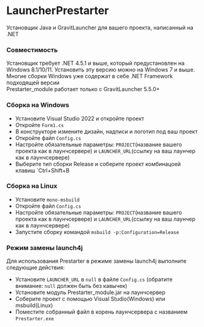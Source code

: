 # LauncherPrestarter
Установщик Java и GravitLauncher для вашего проекта, написанный на .NET
### Совместимость
Установщик требует .NET 4.5.1 и выше, который предустановлен на Windows 8.1/10/11. Установить эту версию можно на Windows 7 и выше. Многие сборки Windows уже содержат в себе .NET Framework подходящей версии  
Prestarter_module работает только с GravitLauncher 5.5.0+
### Сборка на Windows
- Установите Visual Studio 2022 и откройте проект
- Откройте `Form1.cs`
- В конструкторе измените дизайн, надписи и логотип под ваш проект
- Откройте файл `Config.cs`
- Настройте обязательные параметры: `PROJECT`(название вашего проекта как в лаунчсервере) и `LAUNCHER_URL`(ссылку на ваш лаунчер как в лаунчсервере)  
- Выберите тип сборки Release  и соберите проект комбинацоей клавиш `Ctrl+Shift+B
### Сборка на Linux
- Установите `mono-msbuild`
- Откройте файл `Config.cs`
- Настройте обязательные параметры: `PROJECT`(название вашего проекта как в лаунчсервере) и `LAUNCHER_URL`(ссылку на ваш лаунчер как в лаунчсервере)
- Запустите сборку командой `msbuild -p:Configuration=Release`
### Режим замены launch4j
Для использования Prestarter в режиме замены launch4j выполните следующие действия:
- Установите `LAUNCHER_URL` в `null` в файле `Config.cs` (обратите внимание: `null` должен быть без кавычек)
- Установите модуль Prestarter_module.jar на лаунчсервер
- Соберите проект с помощью Visual Studio(Windows) или msbuild(Linux)
- Поместите собранный файл в корень лаунчсервера с названием `Prestarter.exe`

